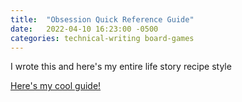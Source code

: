 ```yaml
---
title:  "Obsession Quick Reference Guide"
date:   2022-04-10 16:23:00 -0500
categories: technical-writing board-games
---
```


I wrote this and here's my entire life story recipe style

 [Here's my cool guide!](/assets/obsession-guide.pdf)
